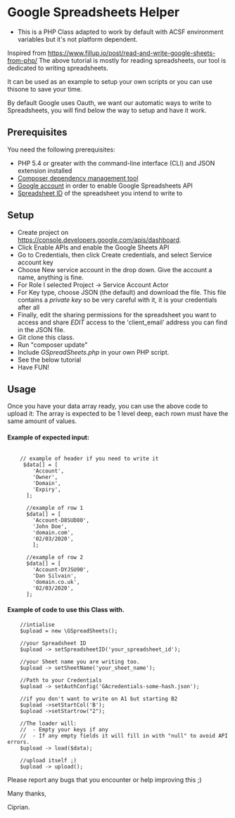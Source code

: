 # Google Spreadsheets Helper 
- This is a PHP Class adapted to work by default with ACSF environment variables but it's not platform dependent.

Inspired from https://www.fillup.io/post/read-and-write-google-sheets-from-php/
The above tutorial is mostly for reading spreadsheets, our tool is dedicated to writing spreadsheets. 

It can be used as an example to setup your own scripts or you can use thisone to save your time.

By default Google uses Oauth, we want our automatic ways to write to Spreadsheets, you will find below the way to setup and have it work.

## Prerequisites
You need the following prerequisites:

- PHP 5.4 or greater with the command-line interface (CLI) and JSON extension installed
- [Composer dependency management tool](https://getcomposer.org/download/)
- [Google account](https://myaccount.google.com/) in order to enable Google Spreadsheets API
- [Spreadsheet ID](https://developers.google.com/sheets/api/guides/concepts#sheet_id) of the spreadsheet you intend to write to

## Setup

- Create project on https://console.developers.google.com/apis/dashboard.
- Click Enable APIs and enable the Google Sheets API
- Go to Credentials, then click Create credentials, and select Service account key
- Choose New service account in the drop down. Give the account a name, anything is fine.
- For Role I selected Project -> Service Account Actor
- For Key type, choose JSON (the default) and download the file. This file contains a *private key* so be very careful with it, it is your credentials after all
- Finally, edit the sharing permissions for the spreadsheet you want to access and share *EDIT* access to the 'client_email' address you can find in the JSON file.
- Git clone this class.
- Run "composer update"
- Include *GSpreadSheets.php* in your own PHP script.
- See the below tutorial
- Have FUN!
 
## Usage 

Once you have your data array ready, you can use the above code to upload it:
The array is expected to be 1 level deep, each rown must have the same amount of values. 

#### Example of expected input:

````

    // example of header if you need to write it
     $data[] = [
        'Account',
        'Owner',
        'Domain',
        'Expiry',
      ];

      //example of row 1
      $data[] = [
        'Account-D8SUD80',
        'John Doe',
        'domain.com',
        '02/03/2020',
        ];

      //example of row 2
      $data[] = [
        'Account-DYJSU90',
        'Dan Silvain',
        'domain.co.uk',
        '02/03/2020',
      ];
````

#### Example of code to use this Class with.

````
    //intialise
    $upload = new \GSpreadSheets();

    //your Spreadsheet ID
    $upload -> setSpreadsheetID('your_spreadsheet_id');

    //your Sheet name you are writing too.
    $upload -> setSheetName('your_sheet_name');

    //Path to your Credentials
    $upload -> setAuthConfig('GAcredentials-some-hash.json');

    //if you don't want to write on A1 but starting B2
    $upload ->setStartCol('B');
    $upload ->setStartrow("2");

    //The loader will: 
    //  - Empty your keys if any 
    //  - If any empty fields it will fill in with "null" to avoid API errors.
    $upload -> load($data);

    //upload itself ;)
    $upload -> upload();
````

Please report any bugs that you encounter or help improving this ;)

Many thanks,

Ciprian.





